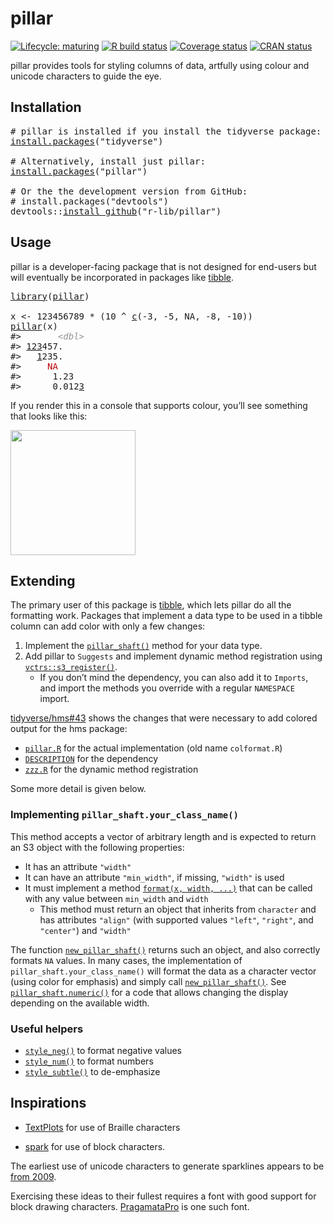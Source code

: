 <!-- README.md is generated from README.Rmd on GitHub Actions: do not edit by hand -->

# pillar

<!-- badges: start -->

[![Lifecycle: maturing](https://img.shields.io/badge/lifecycle-maturing-blue.svg)](https://www.tidyverse.org/lifecycle/#maturing) [![R build status](https://github.com/r-lib/pillar/workflows/R-CMD-check/badge.svg)](https://github.com/r-lib/pillar/actions) [![Coverage status](https://codecov.io/gh/r-lib/pillar/branch/master/graph/badge.svg)](https://codecov.io/github/r-lib/pillar?branch=master) [![CRAN status](https://www.r-pkg.org/badges/version/pillar)](https://cran.r-project.org/package=pillar)

<!-- badges: end -->

pillar provides tools for styling columns of data, artfully using colour and unicode characters to guide the eye.

## Installation

<pre class='chroma'>
<span class='c'># pillar is installed if you install the tidyverse package:</span>
<span class='nf'><a href='https://rdrr.io/r/utils/install.packages.html'>install.packages</a></span>(<span class='s'>"tidyverse"</span>)

<span class='c'># Alternatively, install just pillar:</span>
<span class='nf'><a href='https://rdrr.io/r/utils/install.packages.html'>install.packages</a></span>(<span class='s'>"pillar"</span>)

<span class='c'># Or the the development version from GitHub:</span>
<span class='c'># install.packages("devtools")</span>
<span class='k'>devtools</span>::<span class='nf'><a href='https://devtools.r-lib.org//reference/remote-reexports.html'>install_github</a></span>(<span class='s'>"r-lib/pillar"</span>)
</pre>

## Usage

pillar is a developer-facing package that is not designed for end-users but will eventually be incorporated in packages like [tibble](http://tibble.tidyverse.org).

<pre class='chroma'>
<span class='nf'><a href='https://rdrr.io/r/base/library.html'>library</a></span>(<span class='k'><a href='https://github.com/r-lib/pillar'>pillar</a></span>)

<span class='k'>x</span> <span class='o'>&lt;-</span> <span class='m'>123456789</span> <span class='o'>*</span> (<span class='m'>10</span> <span class='o'>^</span> <span class='nf'><a href='https://rdrr.io/r/base/c.html'>c</a></span>(<span class='o'>-</span><span class='m'>3</span>, <span class='o'>-</span><span class='m'>5</span>, <span class='m'>NA</span>, <span class='o'>-</span><span class='m'>8</span>, <span class='o'>-</span><span class='m'>10</span>))
<span class='nf'><a href='https://rdrr.io/pkg/pillar/man/pillar.html'>pillar</a></span>(<span class='k'>x</span>)
<span class='c'>#&gt;       <span style='color: #949494;font-style: italic;'>&lt;dbl&gt;</span></span>
<span class='c'>#&gt; <span style='text-decoration: underline;'>123</span><span>457.    </span></span>
<span class='c'>#&gt;   <span style='text-decoration: underline;'>1</span><span>235.    </span></span>
<span class='c'>#&gt;     <span style='color: #BB0000;'>NA</span><span>     </span></span>
<span class='c'>#&gt;      1.23  </span>
<span class='c'>#&gt;      0.012<span style='text-decoration: underline;'>3</span></span>
</pre>

If you render this in a console that supports colour, you’ll see something that looks like this:

<img src="man/figures/colours.png" width="200px" />

## Extending

The primary user of this package is [tibble](https://github.com/tidyverse/tibble), which lets pillar do all the formatting work. Packages that implement a data type to be used in a tibble column can add color with only a few changes:

1.  Implement the [`pillar_shaft()`](https://rdrr.io/pkg/pillar/man/pillar_shaft.html) method for your data type.
2.  Add pillar to `Suggests` and implement dynamic method registration using [`vctrs::s3_register()`](https://vctrs.r-lib.org/reference/s3_register.html).
      - If you don’t mind the dependency, you can also add it to `Imports`, and import the methods you override with a regular `NAMESPACE` import.

[tidyverse/hms\#43](https://github.com/tidyverse/hms/pull/43) shows the changes that were necessary to add colored output for the hms package:

  - [`pillar.R`](https://github.com/tidyverse/hms/pull/43/files#diff-a63dd6b1da682a8549d03475ac91cdcf) for the actual implementation (old name `colformat.R`)
  - [`DESCRIPTION`](https://github.com/tidyverse/hms/pull/43/files#diff-35ba4a2677442e210c23a00a5601aba3) for the dependency
  - [`zzz.R`](https://github.com/tidyverse/hms/pull/43/files#diff-e549505eb95036528ca3b125f62915a6) for the dynamic method registration

Some more detail is given below.

### Implementing `pillar_shaft.your_class_name()`

This method accepts a vector of arbitrary length and is expected to return an S3 object with the following properties:

  - It has an attribute `"width"`
  - It can have an attribute `"min_width"`, if missing, `"width"` is used
  - It must implement a method [`format(x, width, ...)`](https://rdrr.io/r/base/format.html) that can be called with any value between `min_width` and `width`
      - This method must return an object that inherits from `character` and has attributes `"align"` (with supported values `"left"`, `"right"`, and `"center"`) and `"width"`

The function [`new_pillar_shaft()`](https://rdrr.io/pkg/pillar/man/new_pillar_shaft.html) returns such an object, and also correctly formats `NA` values. In many cases, the implementation of `pillar_shaft.your_class_name()` will format the data as a character vector (using color for emphasis) and simply call [`new_pillar_shaft()`](https://rdrr.io/pkg/pillar/man/new_pillar_shaft.html). See [`pillar_shaft.numeric()`](https://rdrr.io/pkg/pillar/man/pillar_shaft.html) for a code that allows changing the display depending on the available width.

### Useful helpers

  - [`style_neg()`](https://rdrr.io/pkg/pillar/man/style_subtle.html) to format negative values
  - [`style_num()`](https://rdrr.io/pkg/pillar/man/style_subtle.html) to format numbers
  - [`style_subtle()`](https://rdrr.io/pkg/pillar/man/style_subtle.html) to de-emphasize

## Inspirations

  - [TextPlots](https://github.com/sunetos/TextPlots.jl) for use of Braille characters

  - [spark](https://github.com/holman/spark) for use of block characters.

The earliest use of unicode characters to generate sparklines appears to be [from 2009](https://blog.jonudell.net/2009/01/13/fuel-prices-and-pageviews/).

Exercising these ideas to their fullest requires a font with good support for block drawing characters. [PragamataPro](https://www.fsd.it/shop/fonts/pragmatapro/) is one such font.
